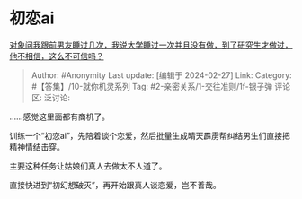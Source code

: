 # 初恋ai
[对象问我跟前男友睡过几次，我说大学睡过一次并且没有做，到了研究生才做过，他不相信，这么不可信吗？](https://www.zhihu.com/question/638468081/answer/3411371625)

> Author: #Anonymity
> Last update: [编辑于 2024-02-27]
> Link:
> Category: #【答集】/10-就你机灵系列
> Tag: #2-亲密关系/1-交往准则/1f-银子弹
> 评论区:
> 泛讨论:

……感觉这里面都有商机了。

训练一个“初恋ai”，先陪着谈个恋爱，然后批量生成晴天霹雳帮纠结男生们直接把精神情结击穿。

主要这种任务让姑娘们真人去做太不人道了。

直接快进到“初幻想破灭”，再开始跟真人谈恋爱，岂不善哉。
